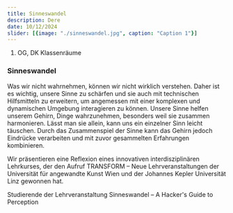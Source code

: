```yaml
---
title: Sinneswandel
description: Dere
date: 10/12/2024
slider: [{image: "./sinneswandel.jpg", caption: "Caption 1"}]
---
```



1. OG, DK Klassenräume
### Sinneswandel

Was wir nicht wahrnehmen, können wir nicht wirklich verstehen. Daher ist es wichtig, unsere Sinne zu schärfen und sie auch mit technischen Hilfsmitteln zu erweitern, um angemessen mit einer komplexen und dynamischen Umgebung interagieren zu können. Unsere Sinne helfen unserem Gehirn, Dinge wahrzunehmen, besonders weil sie zusammen harmonieren. Lässt man sie allein, kann uns ein einzelner Sinn leicht täuschen. Durch das Zusammenspiel der Sinne kann das Gehirn jedoch Eindrücke verarbeiten und mit zuvor gesammelten Erfahrungen kombinieren.

Wir präsentieren eine Reflexion eines innovativen interdisziplinären Lehrkurses, der den Aufruf TRANSFORM – Neue Lehrveranstaltungen der Universität für angewandte Kunst Wien und der Johannes Kepler Universität Linz gewonnen hat.

Studierende der Lehrveranstaltung Sinneswandel – A Hacker's Guide to Perception



